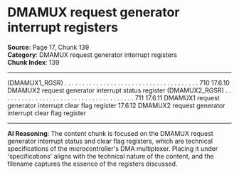 # DMAMUX request generator interrupt registers

**Source**: Page 17, Chunk 139  
**Category**: DMAMUX request generator interrupt registers  
**Chunk Index**: 139

---

(DMAMUX1_RGSR) . . . . . . . . . . . . . . . . . . . . . . . . . . . . . . . . . . . . . . 710
17.6.10 DMAMUX2 request generator interrupt status register
(DMAMUX2_RGSR) . . . . . . . . . . . . . . . . . . . . . . . . . . . . . . . . . . . . . . 711
17.6.11 DMAMUX1 request generator interrupt clear flag register
17.6.12 DMAMUX2 request generator interrupt clear flag register

---

**AI Reasoning**: The content chunk is focused on the DMAMUX request generator interrupt status and clear flag registers, which are technical specifications of the microcontroller's DMA multiplexer. Placing it under 'specifications' aligns with the technical nature of the content, and the filename captures the essence of the registers discussed.
